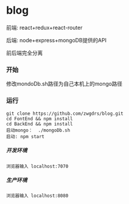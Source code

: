 # blog

 前端: react+redux+react-router
 
 后端: node+express+mongoDB提供的API
 
 前后端完全分离

### 开始 
修改mondoDb.sh路径为自己本机上的mongo路径

### 运行
    git clone https://github.com/zwgdrs/blog.git
    cd FontEnd && npm install
    cd BackEnd && npm install
    启动mongo：  ./mongoDb.sh
    启动: npm start

##### 开发环境
    浏览器输入 localhost:7070

##### 生产环境
    浏览器输入 localhost:8080

